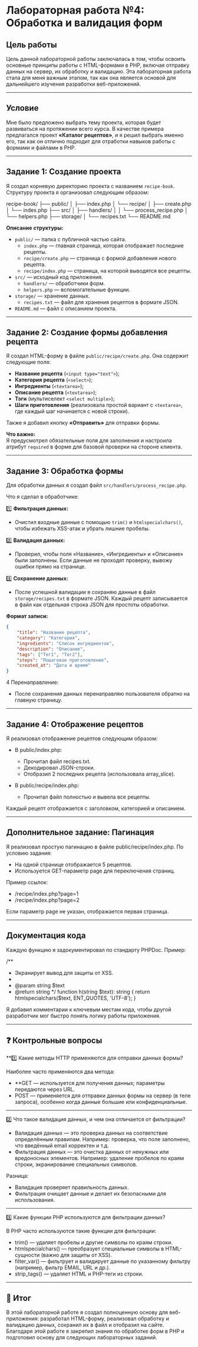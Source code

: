 

# Лабораторная работа №4: Обработка и валидация форм

##  Цель работы

Цель данной лабораторной работы заключалась в том, чтобы освоить основные принципы работы с HTML-формами в PHP, включая отправку данных на сервер, их обработку и валидацию. Эта лабораторная работа стала для меня важным этапом, так как она является основой для дальнейшего изучения разработки веб-приложений.

---

##  Условие

Мне было предложено выбрать тему проекта, которая будет развиваться на протяжении всего курса. В качестве примера предлагался проект **«Каталог рецептов»**, и я решил выбрать именно его, так как он отлично подходит для отработки навыков работы с формами и файлами в PHP.

---

##  Задание 1: Создание проекта

Я создал корневую директорию проекта с названием `recipe-book`. Структуру проекта я организовал следующим образом:

recipe-book/
├── public/
│   ├── index.php
│   └── recipe/
│       ├── create.php
│       └── index.php
├── src/
│   ├── handlers/
│   │   └── process_recipe.php
│   └── helpers.php
├── storage/
│   └── recipes.txt
└── README.md

**Описание структуры:**

- `public/` — папка с публичной частью сайта.
    - `index.php` — главная страница, которая отображает последние рецепты.
    - `recipe/create.php` — страница с формой добавления нового рецепта.
    - `recipe/index.php` — страница, на которой выводятся все рецепты.
- `src/` — исходный код приложения.
    - `handlers/` — обработчики форм.
    - `helpers.php` — вспомогательные функции.
- `storage/` — хранение данных.
    - `recipes.txt` — файл для хранения рецептов в формате JSON.
- `README.md` — файл с описанием проекта.

---

##  Задание 2: Создание формы добавления рецепта

Я создал HTML-форму в файле `public/recipe/create.php`. Она содержит следующие поля:

- **Название рецепта** (`<input type="text">`);
- **Категория рецепта** (`<select>`);
- **Ингредиенты** (`<textarea>`);
- **Описание рецепта** (`<textarea>`);
- **Тэги** (мультиселект `<select multiple>`);
- **Шаги приготовления** (реализовала простой вариант с `<textarea>`, где каждый шаг начинается с новой строки).

Также я добавил кнопку **«Отправить»** для отправки формы.

**Что важно:**  
Я предусмотрел обязательные поля для заполнения и настроила атрибут `required` в форме для базовой проверки на стороне клиента.

---

##  Задание 3: Обработка формы

Для обработки данных я создал файл `src/handlers/process_recipe.php`.

Что я сделал в обработчике:

1️⃣ **Фильтрация данных:**
   - Очистил входные данные с помощью `trim()` и `htmlspecialchars()`, чтобы избежать XSS-атак и убрать лишние пробелы.

2️⃣ **Валидация данных:**
   - Проверил, чтобы поля «Название», «Ингредиенты» и «Описание» были заполнены. Если данные не проходят проверку, вывожу ошибки прямо на странице.

3️⃣ **Сохранение данных:**
   - После успешной валидации я сохраняю данные в файл `storage/recipes.txt` в формате JSON. Каждый рецепт записывается в файл как отдельная строка JSON для простоты обработки.

**Формат записи:**
```json
{
    "title": "Название рецепта",
    "category": "Категория",
    "ingredients": "Список ингредиентов",
    "description": "Описание",
    "tags": ["Тег1", "Тег2"],
    "steps": "Пошаговое приготовление",
    "created_at": "Дата и время"
}
```
4️ Перенаправление:
   - После сохранения данных перенаправляю пользователя обратно на главную страницу.

---

##  Задание 4: Отображение рецептов

Я реализовал отображение рецептов следующим образом:

- В public/index.php:
    - Прочитал файл recipes.txt.
    - Декодировал JSON-строки.
    - Отобразил 2 последних рецепта (использовала array_slice).

- В public/recipe/index.php:
    - Прочитал файл полностью и вывела все рецепты.

Каждый рецепт отображается с заголовком, категорией и описанием.

---

##  Дополнительное задание: Пагинация

Я реализовал простую пагинацию в файле public/recipe/index.php. По условию задания:
- На одной странице отображается 5 рецептов.
- Используется GET-параметр page для переключения страниц.

Пример ссылок:
- /recipe/index.php?page=1
- /recipe/index.php?page=2

Если параметр page не указан, отображается первая страница.

---

## Документация кода

Каждую функцию я задокументировал по стандарту PHPDoc. Пример:

/**
 * Экранирует вывод для защиты от XSS.
 *
 * @param string $text
 * @return string
 */
function h(string $text): string {
    return htmlspecialchars($text, ENT_QUOTES, 'UTF-8');
}

Я добавил комментарии к ключевым местам кода, чтобы другой разработчик мог быстро понять логику работы приложения.

---

## ❓ Контрольные вопросы

**1️⃣ Какие методы HTTP применяются для отправки данных формы?

Наиболее часто применяются два метода:
- **GET — используется для получения данных; параметры передаются через URL.
- POST — применяется для отправки данных формы на сервер (в теле запроса), особенно когда данные большие или конфиденциальные.

---

2️⃣ Что такое валидация данных, и чем она отличается от фильтрации?

- Валидация данных — это проверка данных на соответствие определённым правилам. Например: проверка, что поле заполнено, что введённый email корректен и т.д.
- Фильтрация данных — это очистка данных от ненужных или вредоносных элементов. Например: удаление пробелов по краям строки, экранирование специальных символов.

Разница:  
- Валидация проверяет правильность данных.  
- Фильтрация очищает данные и делает их безопасными для использования.

---

3️⃣ Какие функции PHP используются для фильтрации данных?

В PHP часто используются такие функции для фильтрации:

- trim() — удаляет пробелы и другие символы по краям строки.
- htmlspecialchars() — преобразует специальные символы в HTML-сущности (важно для защиты от XSS).
- filter_var() — фильтрует и валидирует данные по указанному фильтру (например, фильтр EMAIL, URL и др.).
- strip_tags() — удаляет HTML и PHP-теги из строки.

---

## 🔗 Итог

В этой лабораторной работе я создал полноценную основу для веб-приложения: разработал HTML-форму, реализовал обработку и валидацию данных, сохранил их в файл и отобразил на сайте. Благодаря этой работе я закрепил знания по обработке форм в PHP и подготовил основу для следующих лабораторных заданий.

```
